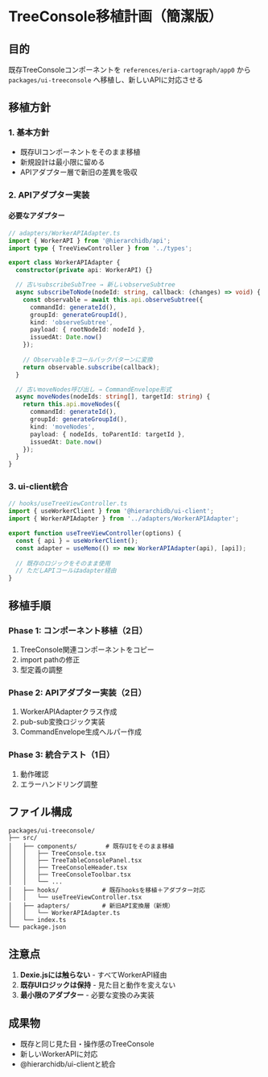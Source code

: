 # TreeConsole移植計画（簡潔版）

## 目的
既存TreeConsoleコンポーネントを `references/eria-cartograph/app0` から `packages/ui-treeconsole` へ移植し、新しいAPIに対応させる

## 移植方針

### 1. 基本方針
- 既存UIコンポーネントをそのまま移植
- 新規設計は最小限に留める
- APIアダプター層で新旧の差異を吸収

### 2. APIアダプター実装

#### 必要なアダプター

```typescript
// adapters/WorkerAPIAdapter.ts
import { WorkerAPI } from '@hierarchidb/api';
import type { TreeViewController } from '../types';

export class WorkerAPIAdapter {
  constructor(private api: WorkerAPI) {}

  // 古いsubscribeSubTree → 新しいobserveSubtree
  async subscribeToNode(nodeId: string, callback: (changes) => void) {
    const observable = await this.api.observeSubtree({
      commandId: generateId(),
      groupId: generateGroupId(), 
      kind: 'observeSubtree',
      payload: { rootNodeId: nodeId },
      issuedAt: Date.now()
    });
    
    // Observableをコールバックパターンに変換
    return observable.subscribe(callback);
  }

  // 古いmoveNodes呼び出し → CommandEnvelope形式
  async moveNodes(nodeIds: string[], targetId: string) {
    return this.api.moveNodes({
      commandId: generateId(),
      groupId: generateGroupId(),
      kind: 'moveNodes',
      payload: { nodeIds, toParentId: targetId },
      issuedAt: Date.now()
    });
  }
}
```

### 3. ui-client統合

```typescript
// hooks/useTreeViewController.ts
import { useWorkerClient } from '@hierarchidb/ui-client';
import { WorkerAPIAdapter } from '../adapters/WorkerAPIAdapter';

export function useTreeViewController(options) {
  const { api } = useWorkerClient();
  const adapter = useMemo(() => new WorkerAPIAdapter(api), [api]);
  
  // 既存のロジックをそのまま使用
  // ただしAPIコールはadapter経由
}
```

## 移植手順

### Phase 1: コンポーネント移植（2日）
1. TreeConsole関連コンポーネントをコピー
2. import pathの修正
3. 型定義の調整

### Phase 2: APIアダプター実装（2日）
1. WorkerAPIAdapterクラス作成
2. pub-sub変換ロジック実装
3. CommandEnvelope生成ヘルパー作成

### Phase 3: 統合テスト（1日）
1. 動作確認
2. エラーハンドリング調整

## ファイル構成

```
packages/ui-treeconsole/
├── src/
│   ├── components/        # 既存UIをそのまま移植
│   │   ├── TreeConsole.tsx
│   │   ├── TreeTableConsolePanel.tsx
│   │   ├── TreeConsoleHeader.tsx
│   │   ├── TreeConsoleToolbar.tsx
│   │   └── ...
│   ├── hooks/            # 既存hooksを移植＋アダプター対応
│   │   └── useTreeViewController.tsx
│   ├── adapters/         # 新旧API変換層（新規）
│   │   └── WorkerAPIAdapter.ts
│   └── index.ts
└── package.json
```

## 注意点

1. **Dexie.jsには触らない** - すべてWorkerAPI経由
2. **既存UIロジックは保持** - 見た目と動作を変えない
3. **最小限のアダプター** - 必要な変換のみ実装

## 成果物

- 既存と同じ見た目・操作感のTreeConsole
- 新しいWorkerAPIに対応
- @hierarchidb/ui-clientと統合